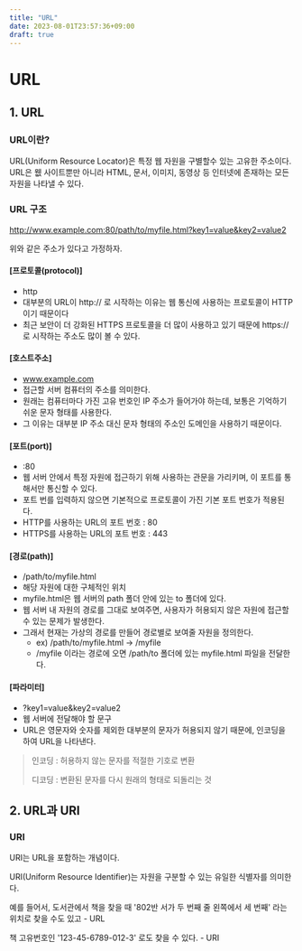 ```yaml
---
title: "URL"
date: 2023-08-01T23:57:36+09:00
draft: true
---
```


# URL
## 1. URL
### URL이란?
URL(Uniform Resource Locator)은 특정 웹 자원을 구별할수 있는 고유한 주소이다. URL은 웺 사이트뿐만 아니라 HTML, 문서, 이미지, 동영상 등 인터넷에 존재하는 모든 자원을 나타낼 수 있다.

### URL 구조
http://www.example.com:80/path/to/myfile.html?key1=value&key2=value2

위와 같은 주소가 있다고 가정하자.

#### [프로토콜(protocol)]
- http
- 대부분의 URL이 http:// 로 시작하는 이유는 웹 통신에 사용하는 프로토콜이 HTTP이기 때문이다
- 최근 보안이 더 강화된 HTTPS 프로토콜을 더 많이 사용하고 있기 때문에 https:// 로 시작하는 주소도 많이 볼 수 있다.

#### [호스트주소]
- www.example.com
- 접근할 서버 컴퓨터의 주소를 의미한다.
- 원래는 컴퓨터마다 가진 고유 번호인 IP 주소가 들어가야 하는데, 보통은 기억하기 쉬운 문자 형태를 사용한다.
- 그 이유는 대부분 IP 주소 대신 문자 형태의 주소인 도메인을 사용하기 때문이다.

#### [포트(port)]
- :80
- 웹 서버 안에서 특정 자원에 접근하기 위해 사용하는 관문을 가리키며, 이 포트를 통해서만 통신할 수 있다.
- 포트 번를 입력하지 않으면 기본적으로 프로토콜이 가진 기본 포트 번호가 적용된다.
- HTTP를 사용하는 URL의 포트 번호 : 80
- HTTPS를 사용하는 URL의 포트 번호 : 443

#### [경로(path)]
- /path/to/myfile.html
- 해당 자원에 대한 구체적인 위치
- myfile.html은 웹 서버의 path 폴더 안에 있는 to 폴더에 있다.
- 웹 서버 내 자원의 경로를 그대로 보여주면, 사용자가 허용되지 않은 자원에 접근할 수 있는 문제가 발생한다.
- 그래서 현재는 가상의 경로를 만들어 경로별로 보여줄 자원을 정의한다.
  - ex) /path/to/myfile.html -> /myfile
  - /myfile 이라는 경로에 오면 /path/to 폴더에 있는 myfile.html 파일을 전달한다.

#### [파라미터]
- ?key1=value&key2=value2
- 웹 서버에 전달해야 할 문구
- URL은 영문자와 숫자를 제외한 대부분의 문자가 허용되지 않기 때문에, 인코딩을 하여 URL을 나타낸다.

> 인코딩 : 허용하지 않는 문자를 적절한 기호로 변환
> 
> 디코딩 : 변환된 문자를 다시 원래의 형태로 되돌리는 것

## 2. URL과 URI
### URI
URI는 URL을 포함하는 개념이다.

URI(Uniform Resource Identifier)는 자원을 구분할 수 있는 유일한 식별자를 의미한다.

예를 들어서, 도서관에서 책을 찾을 때 '802반 서가 두 번째 줄 왼쪽에서 세 번째' 라는 위치로 찾을 수도 있고 - URL

책 고유번호인 '123-45-6789-012-3' 로도 찾을 수 있다. - URI